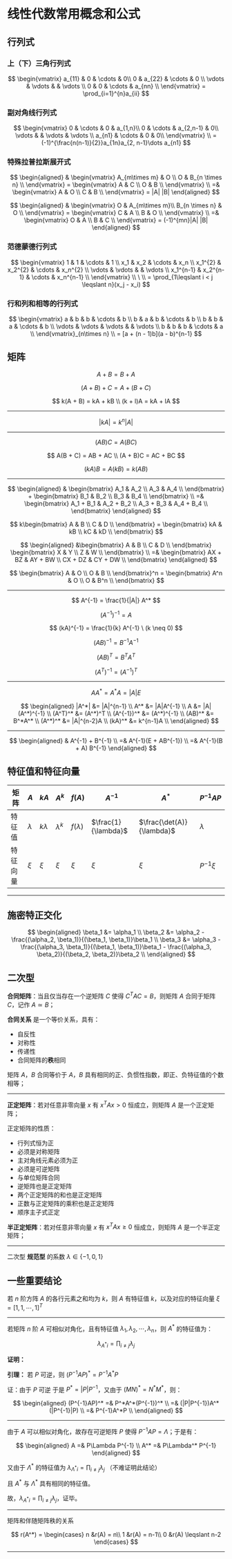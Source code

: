 # 线性代数常用概念和公式

[annotation]: <id> (c5fdb082-b23d-43ee-8fe5-45c3c52a78d8)
[annotation]: <status> (public)
[annotation]: <create_time> (2019-10-13 15:00:56)
[annotation]: <category> (数学理论)
[annotation]: <tags> (线性代数)
[annotation]: <comments> (false)
[annotation]: <url> (http://blog.ccyg.studio/article/c5fdb082-b23d-43ee-8fe5-45c3c52a78d8)

<input class='mathjax align' value='left' type='hidden'/>

## 行列式

### 上（下）三角行列式

$$
\begin{vmatrix}
a_{11} & 0 & \cdots & 0\\ 
 0 & a_{22} & \cdots & 0 \\ 
\vdots & \vdots &  & \vdots \\ 
0 & 0 & \cdots & a_{nn} \\ 
\end{vmatrix} = \prod_{i=1}^{n}a_{ii}
$$

### 副对角线行列式

$$
\begin{vmatrix}
0 & \cdots & 0 & a_{1,n}\\
0 & \cdots & a_{2,n-1} & 0\\
\vdots &  & \vdots & \vdots \\ 
a_{n1} & \cdots & 0 & 0\\
\end{vmatrix} \\
= (-1)^{\frac{n(n-1)}{2}}a_{1n}a_{2, n-1}\dots a_{n1}
$$

### 特殊拉普拉斯展开式

$$
\begin{aligned}
& \begin{vmatrix}
A_{m\times m} & O \\
O & B_{n \times n} \\
\end{vmatrix} = 
\begin{vmatrix}
A & C \\
O & B \\
\end{vmatrix} \\
=& \begin{vmatrix}
A & O \\
C & B \\
\end{vmatrix} = |A| |B|
\end{aligned}
$$

$$
\begin{aligned}
& \begin{vmatrix}
O & A_{m\times m}\\
B_{n \times n} & O \\
\end{vmatrix} = \begin{vmatrix}
C & A \\
B & O \\
\end{vmatrix} \\
=& \begin{vmatrix}
O & A \\
B & C \\
\end{vmatrix} = (-1)^{mn}|A| |B|
\end{aligned}
$$


### 范德蒙德行列式

$$
\begin{vmatrix}
1 & 1 & \cdots & 1 \\
x_1 & x_2 & \cdots & x_n \\
x_1^{2} & x_2^{2} & \cdots & x_n^{2} \\
\vdots & \vdots &  & \vdots \\
x_1^{n-1} & x_2^{n-1} & \cdots & x_n^{n-1} \\
\end{vmatrix}  \\
\ \\
= \prod_{1\leqslant i < j \leqslant n}(x_j - x_i)
$$

### 行和列和相等的行列式

$$
\begin{vmatrix}
a & b & b & \cdots & b \\
b & a & b & \cdots & b \\
b & b & a & \cdots & b \\
\vdots & \vdots & \vdots & & \vdots \\
b & b & b & \cdots & a \\
\end{vmatrix}_{n\times n} \\
=  [a + (n - 1)b](a - b)^{n-1}
$$

## 矩阵

$$
A + B = B + A
$$

$$
(A + B) + C = A + (B + C)
$$

$$
k(A + B) = kA + kB \\
(k + l)A = kA + lA
$$

---

$$
|kA| = k^n|A|
$$

---

$$
(AB)C = A(BC)
$$

$$
A(B + C) = AB + AC \\
(A + B)C = AC + BC
$$

$$
(kA)B = A(kB) = k(AB)
$$

----

$$
\begin{aligned}
& \begin{bmatrix}
A_1 & A_2 \\
A_3 & A_4 \\
\end{bmatrix} + \begin{bmatrix}
B_1 & B_2 \\
B_3 & B_4 \\
\end{bmatrix} \\
=& \begin{bmatrix}
A_1 + B_1 & A_2 + B_2 \\
A_3 + B_3 & A_4 + B_4 \\
\end{bmatrix}
\end{aligned}
$$

$$
k\begin{bmatrix}
A & B \\
C & D \\
\end{bmatrix} = \begin{bmatrix}
kA & kB \\
kC & kD \\
\end{bmatrix}
$$

$$
\begin{aligned}
&\begin{bmatrix}
A & B \\
C & D \\
\end{bmatrix} \begin{bmatrix}
X & Y \\
Z & W \\
\end{bmatrix} \\ =& \begin{bmatrix}
AX + BZ & AY + BW \\
CX + DZ & CY + DW \\
\end{bmatrix}
\end{aligned}
$$

$$
\begin{bmatrix}
A & O \\
O & B \\
\end{bmatrix}^n = \begin{bmatrix}
A^n & O \\
O & B^n \\
\end{bmatrix}
$$

---

$$
A^{-1} = \frac{1}{|A|} A^*
$$

$$
(A^{-1})^{-1} = A
$$

$$
(kA)^{-1} = \frac{1}{k} A^{-1} \ (k \neq 0)
$$

$$
(AB)^{-1} = B^{-1}A^{-1}
$$

$$
(AB)^{T} = B^{T}A^{T}
$$

$$
(A^T)^{-1} = (A^{-1})^T
$$

----

$$
AA^* = A^*A = |A|E
$$

$$
\begin{aligned}
|A^*| &= |A|^{n-1} \\
A^* &= |A|A^{-1} \\
A &= |A|(A^*)^{-1} \\
(A^T)^* &= (A^*)^T \\
(A^{-1})^* &= (A^*)^{-1} \\
(AB)^* &= B^*A^* \\
(A^*)^* &= |A|^{n-2}A \\
(kA)^* &= k^{n-1}A \\
\end{aligned}
$$  

---

$$
\begin{aligned}
& A^{-1}  + B^{-1} \\
=& A^{-1}(E + AB^{-1}) \\
=& A^{-1}(B + A) B^{-1}
\end{aligned}
$$

## 特征值和特征向量

| 矩阵     | $A$       | $kA$       | $A^k$       | $f(A)$       | $A^{-1}$            | $A^*$                     | $P^{-1}AP$ |
| -------- | --------- | ---------- | ----------- | ------------ | ------------------- | ------------------------- | ---------- |
| 特征值   | $\lambda$ | $k\lambda$ | $\lambda^k$ | $f(\lambda)$ | $\frac{1}{\lambda}$ | $\frac{\det(A)}{\lambda}$ | $\lambda$  |
| 特征向量 | $\xi$     | $\xi$      | $\xi$       | $\xi$        | $\xi$               | $\xi$                     | $P^{-1}\xi$      |

---

## 施密特正交化

$$
\begin{aligned}
\beta_1 &= \alpha_1 \\
\beta_2 &= \alpha_2 - \frac{(\alpha_2, \beta_1)}{(\beta_1, \beta_1)}\beta_1 \\
\beta_3 &= \alpha_3 - \frac{(\alpha_3, \beta_1)}{(\beta_1, \beta_1)}\beta_1 - \frac{(\alpha_3, \beta_2)}{(\beta_2, \beta_2)}\beta_2 \\
\end{aligned}
$$

## 二次型

**合同矩阵**：当且仅当存在一个逆矩阵 $C$ 使得 $C^TAC=B$，则矩阵 $A$ 合同于矩阵 $C$，记作 $A \simeq B$；

**合同关系** 是一个等价关系，具有：

- 自反性
- 对称性
- 传递性
- 合同矩阵的**秩**相同

矩阵 $A$，$B$ 合同等价于 $A$，$B$ 具有相同的正、负惯性指数，即正、负特征值的个数相等；

---

**正定矩阵**：若对任意非零向量 $x$ 有 $x^TAx > 0$ 恒成立，则矩阵 $A$ 是一个正定矩阵；

正定矩阵的性质：

- 行列式恒为正
- 必须是对称矩阵
- 主对角线元素必须为正
- 必须是可逆矩阵
- 与单位矩阵合同
- 逆矩阵也是正定矩阵
- 两个正定矩阵的和也是正定矩阵
- 正数与正定矩阵的乘积也是正定矩阵
- 顺序主子式正定

**半正定矩阵**：若对任意非零向量 $x$ 有 $x^TAx \geqslant 0$ 恒成立，则矩阵 $A$ 是一个半正定矩阵；

---

二次型 **规范型** 的系数 $\lambda \in \{-1, 0, 1\}$

## 一些重要结论

若 $n$ 阶方阵 $A$ 的各行元素之和均为 $k$，则 $A$ 有特征值 $k$，以及对应的特征向量 $\xi = [1, 1, \cdots, 1]^T$

---

若矩阵 $n$ 阶 $A$ 可相似对角化，且有特征值 $\lambda_1,\lambda_2,\cdots,\lambda_n$，则 $A^*$ 的特征值为：

$$
\lambda_{A^*i} = \prod_{i\neq j} \lambda_j
$$

**证明：**

**引理：** 若 $P$ 可逆，则 $(P^{-1}AP)^* = P^{-1}A^*P$

证：由于 $P$ 可逆 于是 $P^* = |P|P^{-1}$，又由于 $(MN)^* = N^*M^*$，则：

$$
\begin{aligned}
(P^{-1}AP)^* =& P^*A^*(P^{-1})^* \\
=& (|P|P^{-1})A^*(|P^{-1}|P) \\
=& P^{-1}A^*P \\
\end{aligned}
$$

---

由于 $A$ 可以相似对角化，故存在可逆矩阵 $P$ 使得 $P^{-1}AP = \Lambda$；于是有：

$$
\begin{aligned}
A =& P\Lambda P^{-1} \\
A^* =& P\Lambda^* P^{-1}
\end{aligned}
$$

又由于 $\Lambda^*$ 的特征值为 $\displaystyle \lambda_{\Lambda^*i} = \prod_{i\neq j} \lambda_j$ （不难证明此结论）

且 $A^*$ 与 $\Lambda^*$ 具有相同的特征值。

故，$\displaystyle \lambda_{A^*i} = \prod_{i\neq j} \lambda_j$，证毕。

---

矩阵和伴随矩阵秩的关系

$$
r(A^*) =
\begin{cases}
n &r(A) = n\\
1 &r(A) = n-1\\
0 &r(A) \leqslant n-2
\end{cases}
$$

---